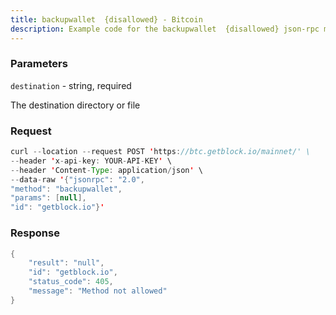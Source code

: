 ```yaml
---
title: backupwallet  {disallowed} - Bitcoin
description: Example code for the backupwallet  {disallowed} json-rpc method. Сomplete guide on how to use backupwallet  {disallowed} json-rpc in GetBlock.io Web3 documentation.
---
```


### Parameters


`destination` - string, required

The destination directory or file

### Request

``` java
curl --location --request POST 'https://btc.getblock.io/mainnet/' \
--header 'x-api-key: YOUR-API-KEY' \
--header 'Content-Type: application/json' \
--data-raw '{"jsonrpc": "2.0",
"method": "backupwallet",
"params": [null],
"id": "getblock.io"}'
```

###  Response

``` java
{
    "result": "null",
    "id": "getblock.io",
    "status_code": 405,
    "message": "Method not allowed"
}
```

